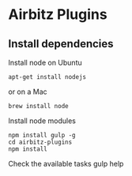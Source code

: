 Airbitz Plugins
===============

## Install dependencies

Install node on Ubuntu

    apt-get install nodejs

or on a Mac

    brew install node

Install node modules

    npm install gulp -g
    cd airbitz-plugins
    npm install

Check the available tasks
    gulp help
